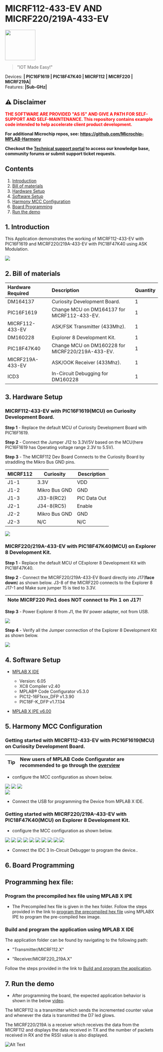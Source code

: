 # MICRF112-433-EV AND MICRF220/219A-433-EV

<img src="docs/IoT-Made-Easy-Logo.png" width=100>


> "IOT Made Easy!" 

Devices: **| PIC16F1619 | PIC18F47K40 | MICRF112 | MICRF220 | MICRF219A|**<br>
Features: **|Sub-GHz|**


## ⚠ Disclaimer

<p><span style="color:red"><b>
THE SOFTWARE ARE PROVIDED "AS IS" AND GIVE A PATH FOR SELF-SUPPORT AND SELF-MAINTENANCE. This repository contains example code intended to help accelerate client product development. </br>

For additional Microchip repos, see: <a href="https://github.com/Microchip-MPLAB-Harmony" target="_blank">https://github.com/Microchip-MPLAB-Harmony</a>

Checkout the <a href="https://microchipsupport.force.com/s/" target="_blank">Technical support portal</a> to access our knowledge base, community forums or submit support ticket requests.
</span></p></b>



## Contents

1. [Introduction](#step1)
1. [Bill of materials](#step2)
1. [Hardware Setup](#step3)
1. [Software Setup](#step4)
1. [Harmony MCC Configuration](#step5)
1. [Board Programming](#step6)
1. [Run the demo](#step7)

## 1. Introduction<a name="step1">

This Application demonstrates the working of MICRF112-433-EV with PIC16F1619 and MICRF220/219A-433-EV with PIC18F47K40 using ASK Modulation.

![](docs/app.png)

## 2. Bill of materials<a name="step2">


| Hardware Required       | Description  | Quantity |
|:- |:- |:- |
| DM164137                | Curiosity Development Board.  | 1 |
| PIC16F1619              | Change MCU on DM164137 for MICRF112-433-EV.| 1 |
| MICRF112-433-EV         | ASK/FSK Transmitter (433Mhz).    | 1 |
| DM160228                | Explorer 8 Development Kit.       |   1 |
| PIC18F47K40             | Change MCU on DM160228 for MICRF220/219A-433-EV.   | 1 |
| MICRF219A-433-EV        | ASK/OOK Receiver (433Mhz).        | 1 |
| ICD3                    | In-Circuit Debugging for DM160228    | 1 |

## 3. Hardware Setup<a name="step3">

### MICRF112-433-EV with PIC16F1619(MCU) on Curiosity Development Board.


**Step 1** - Replace the default MCU of Curiosity Development Board with PIC16F1619.

**Step 2** - Connect the Jumper J12 to 3.3V/5V based on the MCU(here PIC16F1619 has Operating voltage range 2.3V to 5.5V).

**Step 3** - The MICRF112 Dev Board Connects to the Curiosity Board by straddling the Mikro Bus GND pins.

| MICRF112 | Curiosity     | Description |
|----------|---------------|-------------|
| J1-1     |    3.3V       |     VDD     |
| J1-2     | Mikro Bus GND |     GND     |
| J1-3     |  J33-8(RC2)   | PIC Data Out|
| J2-1     |  J34-8(RC5)   |   Enable    |
| J2-2     | Mikro Bus GND |     GND     |
| J2-3     |    N/C        |    N/C      |


![](docs/MICRF112.jpg)

### MICRF220/219A-433-EV with PIC18F47K40(MCU) on Explorer 8 Development Kit.


**Step 1** - Replace the default MCU of CExplorer 8 Development Kit with PIC18F47K40.

**Step 2** - Connect the MICRF220/219A-433-EV Board directly into J17(**face down**) as shown below. J3-8 of the MICRF220 connects to the Explorer 8 J17-1 and Make sure jumper 15 is tied to 3.3V.

| Note MICRF220 Pin1 does NOT connect to Pin 1 on J17! |
| --- |

**Step 3** - Power Explorer 8 from J1, the 9V power adapter, not from USB.

![](docs/explore1.png)

**Step 4** - Verify all the Jumper connection of the Explorer 8 Development Kit as shown below.

![](docs/explore2.png)

## 4. Software Setup<a name="step4">

- [MPLAB X IDE ](https://www.microchip.com/en-us/tools-resources/develop/mplab-x-ide#tabs)

    - Version: 6.05
	- XC8 Compiler v2.40
	- MPLAB® Code Configurator v5.3.0
	- PIC12-16F1xxx_DFP v1.3.90
	- PIC18F-K_DFP v1.7.134
	 
- [MPLAB X IPE v6.00](https://microchipdeveloper.com/ipe:installation)

## 5. Harmony MCC Configuration<a name="step5">

### Getting started with MICRF112-433-EV with PIC16F1619(MCU) on Curiosity Development Board.

| Tip | New users of MPLAB Code Configurator are recommended to go through the [overview](https://onlinedocs.microchip.com/pr/GUID-1F7007B8-9A46-4D03-AEED-650357BA760D-en-US-6/index.html?GUID-AFAB9227-B10C-4FAE-9785-98474664B50A) |
| :- | :- |

- configure the MCC configuration as shown below.

![](docs/tx1.png) 
![](docs/tx2.png) 
![](docs/tx3.png)  
![](docs/tx4.png)

- Connect the USB for programming the Device from MPLAB X IDE.

### Getting started with MICRF220/219A-433-EV with PIC18F47K40(MCU) on Explorer 8 Development Kit.

- configure the MCC configuration as shown below.

![](docs/rx1.png)
![](docs/rx2.png)
![](docs/rx3.png)
![](docs/rx4.png)
![](docs/rx5.png)
![](docs/rx6.png)
![](docs/rx7.png)
![](docs/rx8.png)
![](docs/rx9.png)
![](docs/rx10.png)



- Connect the IDC 3 In-Circuit Debugger to program the device..





## 6. Board Programming<a name="step6">

## Programming hex file:

### Program the precompiled hex file using MPLAB X IPE

- The Precompiled hex file is given in the hex folder.
Follow the steps provided in the link to [program the precompiled hex file](https://microchipdeveloper.com/ipe:programming-device) using MPLABX IPE to program the pre-compiled hex image. 


### Build and program the application using MPLAB X IDE

The application folder can be found by navigating to the following path: 

- "Transmitter/MICRF112.X"

- "Receiver/MICRF220_219A.X"

Follow the steps provided in the link to [Build and program the application](https://microchipdeveloper.com/mplabx:build).

## 7. Run the demo<a name="step7">

- After programming the board, the expected application behavior is shown in the below [video](https://github.com/MicrochipTech/Sub-GHz_MICRF112_MICRF220-219A/blob/main/docs/Working_Demo.gif).

The MICRF112 is a transmitter which sends the incremented counter value and whenever the data is transmitted the D7 led glows.  

The MICRF220/219A is a receiver which receives the data from the MICRF112 and displays the data received in TX and the number of packets received in RX and the RSSI value is also displayed. 

![Alt Text](docs/Working_Demo.gif)